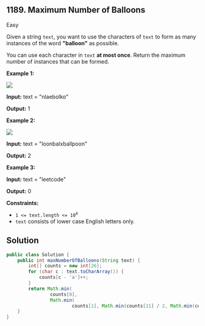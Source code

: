 ## 1189\. Maximum Number of Balloons

Easy

Given a string `text`, you want to use the characters of `text` to form as many instances of the word **"balloon"** as possible.

You can use each character in `text` **at most once**. Return the maximum number of instances that can be formed.

**Example 1:**

**![](https://assets.leetcode.com/uploads/2019/09/05/1536_ex1_upd.JPG)**

**Input:** text = "nlaebolko"

**Output:** 1

**Example 2:**

**![](https://assets.leetcode.com/uploads/2019/09/05/1536_ex2_upd.JPG)**

**Input:** text = "loonbalxballpoon"

**Output:** 2

**Example 3:**

**Input:** text = "leetcode"

**Output:** 0

**Constraints:**

*   <code>1 <= text.length <= 10<sup>4</sup></code>
*   `text` consists of lower case English letters only.

## Solution

```java
public class Solution {
    public int maxNumberOfBalloons(String text) {
        int[] counts = new int[26];
        for (char c : text.toCharArray()) {
            counts[c - 'a']++;
        }
        return Math.min(
                counts[0],
                Math.min(
                        counts[1], Math.min(counts[11] / 2, Math.min(counts[14] / 2, counts[13]))));
    }
}
```